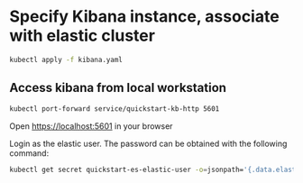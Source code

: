 # Specify Kibana instance, associate with elastic cluster

```bash
kubectl apply -f kibana.yaml
```

## Access kibana from local workstation

```bash
kubectl port-forward service/quickstart-kb-http 5601
```

Open <https://localhost:5601> in your browser

Login as the elastic user. The password can be obtained with the following command:

```bash
kubectl get secret quickstart-es-elastic-user -o=jsonpath='{.data.elastic}' | base64 --decode; echo
```
